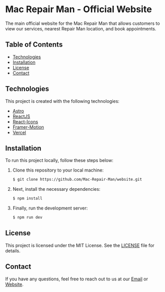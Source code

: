 # Mac Repair Man - Official Website
The main official website for the Mac Repair Man that allows customers to view our services, nearest Repair Man location, and book appointments.

## Table of Contents
- [Technologies](#technologies)
- [Installation](#installation)
- [License](#license)
- [Contact](#contact)

## Technologies
This project is created with the following technologies:

- [Astro](https://astro.build/)
- [ReactJS](https://reactjs.org/)
- [React-Icons](https://react-icons.github.io/react-icons/)
- [Framer-Motion](https://www.framer.com/motion/)
- [Vercel](https://vercel.com/)

## Installation
To run this project locally, follow these steps below:

1. Clone this repository to your local machine:
    ```bash
    $ git clone https://github.com/Mac-Repair-Man/website.git
    ```

2. Next, install the necessary dependencies:
    ```bash
    $ npm install
    ```

3. Finally, run the development server:
    ```bash
    $ npm run dev
    ```

## License
This project is licensed under the MIT License. See the [LICENSE](https://github.com/Mac-Repair-Man/website/blob/main/LICENSE) file for details.

## Contact
If you have any questions, feel free to reach out to us at our [Email](info@macrepairman.ca) or [Website](https://macrepairman.ca/).